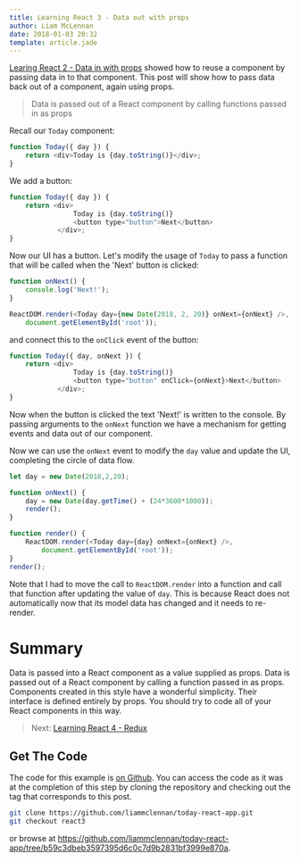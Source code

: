 ```yaml
---
title: Learning React 3 - Data out with props
author: Liam McLennan
date: 2018-01-03 20:32
template: article.jade
---
```


[Learing React 2 - Data in with props](/articles/2018-01-03-react-2-props/) showed how to reuse a component by passing data in to that component. This post will show how to pass data back out of a component, again using props.

> Data is passed out of a React component by calling functions passed in as props

Recall our `Today` component:

```javascript
function Today({ day }) {
    return <div>Today is {day.toString()}</div>;
}
```

We add a button:

```javascript
function Today({ day }) {
    return <div>
                Today is {day.toString()}
                <button type="button">Next</button>
            </div>;
}
```

Now our UI has a button. Let's modify the usage of `Today` to pass a function that will be called when the 'Next' button is clicked:

```javascript
function onNext() {
    console.log('Next!');
}

ReactDOM.render(<Today day={new Date(2018, 2, 20)} onNext={onNext} />, 
    document.getElementById('root'));
```

and connect this to the `onClick` event of the button:

```javascript
function Today({ day, onNext }) {
    return <div>
                Today is {day.toString()}
                <button type="button" onClick={onNext}>Next</button>
            </div>;
}
```

Now when the button is clicked the text 'Next!' is written to the console. By passing arguments to the `onNext` function we have a mechanism for getting events and data out of our component.

Now we can use the `onNext` event to modify the `day` value and update the UI, completing the circle of data flow.

```javascript
let day = new Date(2018,2,20);

function onNext() {
    day = new Date(day.getTime() + (24*3600*1000)); 
    render();
}

function render() {
    ReactDOM.render(<Today day={day} onNext={onNext} />, 
        document.getElementById('root'));
}
render();
```

Note that I had to move the call to `ReactDOM.render` into a function and call that function after updating the value of `day`. This is because React does not automatically now that its model data has changed and it needs to re-render. 

Summary
=======

Data is passed into a React component as a value supplied as props. Data is passed out of a React component by calling a function passed in as props. Components created in this style have a wonderful simplicity. Their interface is defined entirely by props. You should try to code all of your React components in this way. 

> Next: [Learning React 4 - Redux](/articles/2018-01-05-react-4-redux/)

Get The Code
------------

The code for this example is [on Github](https://github.com/liammclennan/today-react-app). You can access the code as it was at the completion of this step by cloning the repository and checking out the tag that corresponds to this post. 

```bash
git clone https://github.com/liammclennan/today-react-app.git
git checkout react3
```

or browse at https://github.com/liammclennan/today-react-app/tree/b59c3dbeb3597395d6c0c7d9b2831bf3999e870a.
